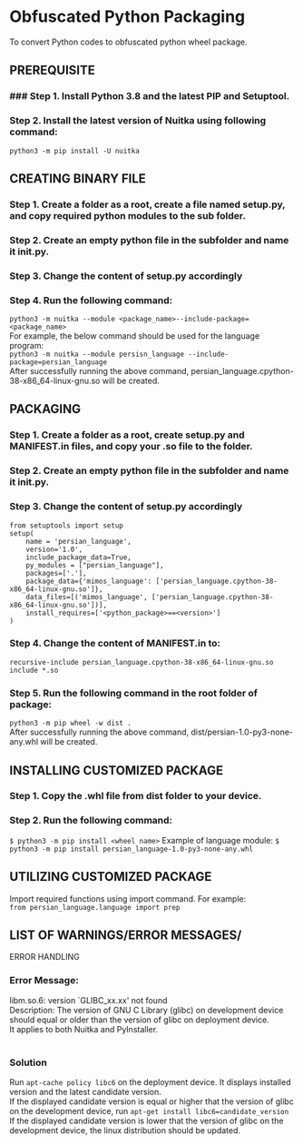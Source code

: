 # Obfuscated Python Packaging
To convert Python codes to obfuscated python wheel package.<br/>
 
## PREREQUISITE
### ### Step 1. Install Python 3.8 and the latest PIP and Setuptool.<br/>
### Step 2. Install the latest version of Nuitka using following command:<br/>
`python3 -m pip install -U nuitka`

## CREATING BINARY FILE
### Step 1. Create a folder as a root, create a file named setup.py, and copy required python modules to the sub folder.<br/>
### Step 2. Create an empty python file in the subfolder and name it __init__.py.<br/>
### Step 3. Change the content of setup.py accordingly <br/>
### Step 4. Run the following command:<br/>
`python3 -m nuitka --module <package_name>--include-package=<package_name>`<br/>
For example, the below command should be used for the language program:<br/>
`python3 -m nuitka --module persisn_language --include-package=persian_language`<br/>
After successfully running the above command, persian_language.cpython-38-x86_64-linux-gnu.so will be created.
## PACKAGING
### Step 1. Create a folder as a root, create setup.py and MANIFEST.in files, and copy your .so file to the folder.<br/>
### Step 2. Create an empty python file in the subfolder and name it __init__.py.<br/>
### Step 3. Change the content of setup.py accordingly<br/>
```
from setuptools import setup
setup(
    name = 'persian_language',
    version='1.0',
    include_package_data=True,
    py_modules = ["persian_language"],
    packages=['.'],
    package_data={'mimos_language': ['persian_language.cpython-38-x86_64-linux-gnu.so']},
    data_files=[('mimos_language', ['persian_language.cpython-38-x86_64-linux-gnu.so'])],
    install_requires=['<python_package>==<version>']
)
```
### Step 4. Change the content of  MANIFEST.in to:<br/>
```
recursive-include persian_language.cpython-38-x86_64-linux-gnu.so
include *.so
```
### Step 5. Run the following command  in the  root folder of package:<br/>
`python3 -m pip wheel -w dist .`<br/>
After successfully running the above command, dist/persian-1.0-py3-none-any.whl will be created.
## INSTALLING CUSTOMIZED PACKAGE
### Step 1. Copy the .whl file from dist folder to your device. <br/>
### Step 2.  Run the following command:<br/>
`$ python3 -m pip install <wheel name>`
Example of language module: 
`$ python3 -m pip install persian_language-1.0-py3-none-any.whl`
## UTILIZING CUSTOMIZED PACKAGE
Import required functions using import command. For example:<br/>
`from persian_language.language import prep`

## LIST OF WARNINGS/ERROR MESSAGES/
ERROR HANDLING
### Error Message:    
libm.so.6: version `GLIBC_xx.xx' not found<br/>
	Description:	The version of GNU C Library (glibc) on development device should equal or older than the version of glibc on deployment device. 
	<br/>It applies to both Nuitka and PyInstaller.<br/>
	<br/>
### Solution
Run `apt-cache policy libc6` on the deployment device. It displays installed version and the latest candidate version.<br/>
If the displayed candidate version is equal or higher that the version of glibc on the development device, run `apt-get install libc6=candidate_version`<br/>
If the displayed candidate version is lower that the version of glibc on the development device, the linux distribution should be updated.<br/>
